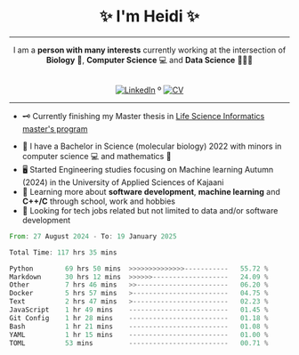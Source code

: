 
<!-- Introduction/Summary Section -->

<h1 align = center>✨ I'm Heidi ✨</h1>
<hr>

<div align="center">
    I am a <strong>person with many interests</strong> currently working at the intersection of <strong>Biology</strong> 🧫, <strong>Computer Science</strong> 💻 and <strong>Data Science</strong> 👨🏿‍💻
</div>
<br>
<!-- **Badges**
- website to create badge : https://shields.io/
- very nice tutorial to create badge : https://medium.com/@therafamartins/make-your-customized-badges-in-a-few-minutes-18e75475e271
-->
<p align="center">
  <a href="https://www.linkedin.com/in/heidi-putkuri/"><img src="http://img.shields.io/badge/LinkedIn-purple?style=flat&logo=linkedin" alt="LinkedIn"></a> º
  <a href="https://heksaani.github.io/CV/"><img src="https://shields.io/badge/CV-purple" alt="CV" ></a>
</p>
<hr>

<!-- Activities/Interests Section -->
- 🗝 Currently finishing my Master thesis in [Life Science Informatics master's program](https://www.helsinki.fi/en/degree-programmes/life-science-informatics-masters-programme)
<!---- 🧬 Working part time in Folkhälsan [Eye Genetics](https://www.folkhalsan.fi/en/knowledge/research/genetics/group-turunen/) research group as bioinformatician -->
- 🧫 I have a Bachelor in Science (molecular biology) 2022 with minors in computer science 💻 and mathematics 🧮
- 🖥️ Started Engineering studies focusing on Machine learning Autumn (2024) in the University of Applied Sciences of Kajaani 
- 🔭 Learning more about **software development**, **machine learning** and **C++/C** through school, work and hobbies
- 👀 Looking for tech jobs related but not limited to data and/or software development 



<!--START_SECTION:waka-->

```rust
From: 27 August 2024 - To: 19 January 2025

Total Time: 117 hrs 35 mins

Python        69 hrs 50 mins  >>>>>>>>>>>>>>-----------   55.72 %
Markdown      30 hrs 12 mins  >>>>>>-------------------   24.09 %
Other         7 hrs 46 mins   >>-----------------------   06.20 %
Docker        5 hrs 57 mins   >------------------------   04.75 %
Text          2 hrs 47 mins   >------------------------   02.23 %
JavaScript    1 hr 49 mins    -------------------------   01.45 %
Git Config    1 hr 28 mins    -------------------------   01.18 %
Bash          1 hr 21 mins    -------------------------   01.08 %
YAML          1 hr 15 mins    -------------------------   01.00 %
TOML          53 mins         -------------------------   00.71 %
```

<!--END_SECTION:waka-->
